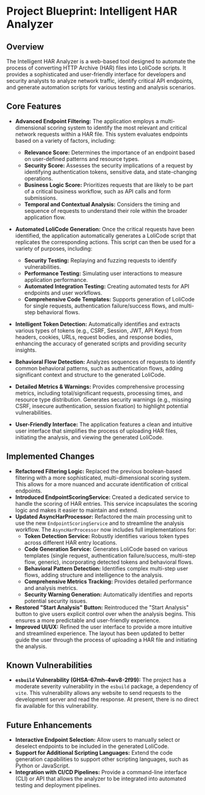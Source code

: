 # Project Blueprint: Intelligent HAR Analyzer

## Overview

The Intelligent HAR Analyzer is a web-based tool designed to automate the process of converting HTTP Archive (HAR) files into LoliCode scripts. It provides a sophisticated and user-friendly interface for developers and security analysts to analyze network traffic, identify critical API endpoints, and generate automation scripts for various testing and analysis scenarios.

## Core Features

- **Advanced Endpoint Filtering:** The application employs a multi-dimensional scoring system to identify the most relevant and critical network requests within a HAR file. This system evaluates endpoints based on a variety of factors, including:
    - **Relevance Score:** Determines the importance of an endpoint based on user-defined patterns and resource types.
    - **Security Score:** Assesses the security implications of a request by identifying authentication tokens, sensitive data, and state-changing operations.
    - **Business Logic Score:** Prioritizes requests that are likely to be part of a critical business workflow, such as API calls and form submissions.
    - **Temporal and Contextual Analysis:** Considers the timing and sequence of requests to understand their role within the broader application flow.

- **Automated LoliCode Generation:** Once the critical requests have been identified, the application automatically generates a LoliCode script that replicates the corresponding actions. This script can then be used for a variety of purposes, including:
    - **Security Testing:** Replaying and fuzzing requests to identify vulnerabilities.
    - **Performance Testing:** Simulating user interactions to measure application performance.
    - **Automated Integration Testing:** Creating automated tests for API endpoints and user workflows.
    - **Comprehensive Code Templates:** Supports generation of LoliCode for single requests, authentication failure/success flows, and multi-step behavioral flows.

- **Intelligent Token Detection:** Automatically identifies and extracts various types of tokens (e.g., CSRF, Session, JWT, API Keys) from headers, cookies, URLs, request bodies, and response bodies, enhancing the accuracy of generated scripts and providing security insights.

- **Behavioral Flow Detection:** Analyzes sequences of requests to identify common behavioral patterns, such as authentication flows, adding significant context and structure to the generated LoliCode.

- **Detailed Metrics & Warnings:** Provides comprehensive processing metrics, including total/significant requests, processing times, and resource type distribution. Generates security warnings (e.g., missing CSRF, insecure authentication, session fixation) to highlight potential vulnerabilities.

- **User-Friendly Interface:** The application features a clean and intuitive user interface that simplifies the process of uploading HAR files, initiating the analysis, and viewing the generated LoliCode.

## Implemented Changes

- **Refactored Filtering Logic:** Replaced the previous boolean-based filtering with a more sophisticated, multi-dimensional scoring system. This allows for a more nuanced and accurate identification of critical endpoints.
- **Introduced EndpointScoringService:** Created a dedicated service to handle the scoring of HAR entries. This service incapsulates the scoring logic and makes it easier to maintain and extend.
- **Updated AsyncHarProcessor:** Refactored the main processing unit to use the new `EndpointScoringService` and to streamline the analysis workflow. The `AsyncHarProcessor` now includes full implementations for:
    - **Token Detection Service:** Robustly identifies various token types across different HAR entry locations.
    - **Code Generation Service:** Generates LoliCode based on various templates (single request, authentication failure/success, multi-step flow, generic), incorporating detected tokens and behavioral flows.
    - **Behavioral Pattern Detection:** Identifies complex multi-step user flows, adding structure and intelligence to the analysis.
    - **Comprehensive Metrics Tracking:** Provides detailed performance and analysis metrics.
    - **Security Warning Generation:** Automatically identifies and reports potential security issues.
- **Restored "Start Analysis" Button:** Reintroduced the "Start Analysis" button to give users explicit control over when the analysis begins. This ensures a more predictable and user-friendly experience.
- **Improved UI/UX:** Refined the user interface to provide a more intuitive and streamlined experience. The layout has been updated to better guide the user through the process of uploading a HAR file and initiating the analysis.

## Known Vulnerabilities

- **`esbuild` Vulnerability (GHSA-67mh-4wv8-2f99):** The project has a moderate severity vulnerability in the `esbuild` package, a dependency of `vite`. This vulnerability allows any website to send requests to the development server and read the response. At present, there is no direct fix available for this vulnerability.

## Future Enhancements

- **Interactive Endpoint Selection:** Allow users to manually select or deselect endpoints to be included in the generated LoliCode.
- **Support for Additional Scripting Languages:** Extend the code generation capabilities to support other scripting languages, such as Python or JavaScript.
- **Integration with CI/CD Pipelines:** Provide a command-line interface (CLI) or API that allows the analyzer to be integrated into automated testing and deployment pipelines.
